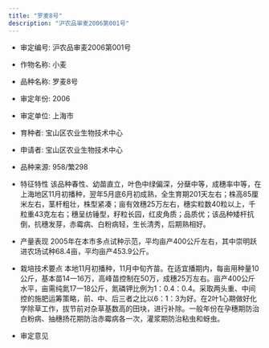 ```yaml
---
title: "罗麦8号"
description: "沪农品审麦2006第001号"
---
```

* 审定编号:  沪农品审麦2006第001号

*  作物名称:  小麦

*  品种名称:  罗麦8号

*  审定年份:  2006

*  审定单位:  上海市

* 育种者:  宝山区农业生物技术中心

*  申请者:  宝山区农业生物技术中心

*  品种来源:  958/繁298

*  特征特性
该品种春性、幼苗直立，叶色中绿偏深，分蘖中等，成穗率中等，在上海地区11月初播种，翌年5月底6月初成熟，全生育期201天左右；株高85厘米左右，茎杆粗壮，株型紧凑；亩有效穗25万左右，穗实粒数40粒以上，千粒重43克左右；穗呈纺锤型，籽粒长园，红皮角质；品质优；该品种矮杆抗倒，抗穗发芽，赤霉病、白粉病轻，生长清秀，后期熟相好。

*  产量表现
2005年在本市多点试种示范，平均亩产400公斤左右，其中崇明跃进农场试种68.4亩，平均亩产453.9公斤。

*  栽培技术要点
本地11月初播种，11月中旬齐苗。在适宜播期内，每亩用种量10公斤，基本苗14一16万，高峰苗控制在50万，成穗25万左右。亩产400公斤水平，亩需纯氮17一18公斤，氮磷钾比例为1：0.4：0.4。采取两头重、中间控的施肥运筹策略，前、中、后三者之比以6：1：3为好。在2叶1心期做好化学除草工作，拔节前对杂草基数高的田块，进行补除。一般年份在孕穗期防治白粉病、抽穗扬花期防治赤霉病各一次，灌浆期防治粘虫和蚜虫。

*  审定意见

